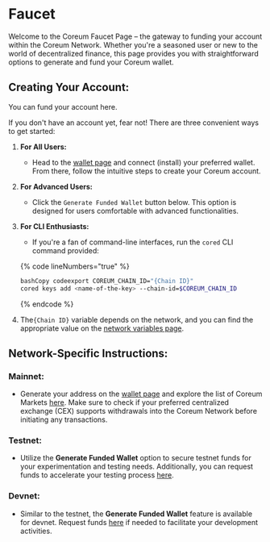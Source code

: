 # Faucet

Welcome to the Coreum Faucet Page – the gateway to funding your account within the Coreum Network. Whether you're a seasoned user or new to the world of decentralized finance, this page provides you with straightforward options to generate and fund your Coreum wallet.

## **Creating Your Account:**

You can fund your account here.

If you don't have an account yet, fear not! There are three convenient ways to get started:

1. **For All Users:**
   * Head to the [wallet page](wallets.md) and connect (install) your preferred wallet. From there, follow the intuitive steps to create your Coreum account.
2. **For Advanced Users:**
   * Click the `Generate Funded Wallet` button below. This option is designed for users comfortable with advanced functionalities.
3.  **For CLI Enthusiasts:**

    * If you're a fan of command-line interfaces, run the `cored` CLI command provided:



    {% code lineNumbers="true" %}
    ```sh
    bashCopy codeexport COREUM_CHAIN_ID="{Chain ID}"
    cored keys add <name-of-the-key> --chain-id=$COREUM_CHAIN_ID
    ```
    {% endcode %}


4. The`{Chain ID}` variable depends on the network, and you can find the appropriate value on the [network variables page](https://docs.coreum.dev/tutorials/network-variables.html).

## **Network-Specific Instructions:**

### **Mainnet:**

* Generate your address on the [wallet page](wallets.md) and explore the list of Coreum Markets [here](https://coinmarketcap.com/currencies/coreum/markets/). Make sure to check if your preferred centralized exchange (CEX) supports withdrawals into the Coreum Network before initiating any transactions.

### **Testnet:**

* Utilize the **Generate Funded Wallet** option to secure testnet funds for your experimentation and testing needs. Additionally, you can request funds to accelerate your testing process [here](https://docs.coreum.dev/tools-ecosystem/faucet.html#testnet).

### **Devnet:**

* Similar to the testnet, the **Generate Funded Wallet** feature is available for devnet. Request funds [here](https://docs.coreum.dev/tools-ecosystem/faucet.html#devnet) if needed to facilitate your development activities.
